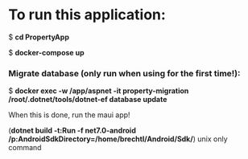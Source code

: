 # To run this application:

$ __cd PropertyApp__

$ __docker-compose up__

### Migrate database (only run when using for the first time!):

$ __docker exec -w /app/aspnet -it property-migration /root/.dotnet/tools/dotnet-ef database update__

When this is done, run the maui app!

(__dotnet build -t:Run -f net7.0-android /p:AndroidSdkDirectory=/home/brechtl/Android/Sdk/__) unix only command
